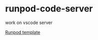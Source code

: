 # runpod-code-server

work on vscode server

[Runpod template](https://runpod.io/console/deploy?template=9lvkpfvxus&ref=i6coom6h)
